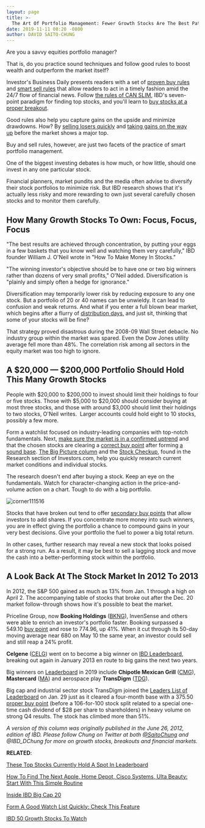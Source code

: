 ```yaml
---
layout: page
title: >-
  The Art Of Portfolio Management: Fewer Growth Stocks Are The Best Path To A Big Return
date: 2019-11-11 08:20 -0800
author: DAVID SAITO-CHUNG
---
```





Are you a savvy equities portfolio manager?


That is, do you practice sound techniques and follow good rules to boost wealth and outperform the market itself?




Investor's Business Daily presents readers with a set of [proven buy rules](https://www.investors.com/ibd-university/how-to-buy/) and [smart sell rules](https://www.investors.com/ibd-university/how-to-sell/) that allow readers to act in a timely fashion amid the 24/7 flow of financial news. Follow [the rules of CAN SLIM](https://www.investors.com/ibd-university/can-slim/), IBD's seven-point paradigm for finding top stocks, and you'll learn to [buy stocks at a proper breakout](https://www.investors.com/how-to-invest/investors-corner/chart-reading-basics-how-a-buy-point-marks-a-time-of-opportunity/).


Good rules also help you capture gains on the upside and minimize drawdowns. How? By [selling losers quickly](https://www.investors.com/how-to-invest/investors-corner/still-the-no-1-rule-for-stock-investors-always-cut-your-losses-short/) and [taking gains on the way up](https://www.investors.com/how-to-invest/investors-corner/how-to-build-long-term-profits-in-stocks-take-many-gains-at-20-25/) before the market shows a major top.


Buy and sell rules, however, are just two facets of the practice of smart portfolio management.


One of the biggest investing debates is how much, or how little, should one invest in any one particular stock.


Financial planners, market pundits and the media often advise to diversify their stock portfolios to minimize risk. But IBD research shows that it's actually less risky and more rewarding to own just several carefully chosen stocks and to monitor them carefully.


How Many Growth Stocks To Own: Focus, Focus, Focus
--------------------------------------------------


"The best results are achieved through concentration, by putting your eggs in a few baskets that you know well and watching them very carefully," IBD founder William J. O'Neil wrote in "How To Make Money In Stocks."


"The winning investor's objective should be to have one or two big winners rather than dozens of very small profits," O'Neil added. Diversification is "plainly and simply often a hedge for ignorance."


Diversification may temporarily lower risk by reducing exposure to any one stock. But a portfolio of 20 or 40 names can be unwieldy. It can lead to confusion and weak returns. And what if you enter a full blown bear market, which begins after a flurry of [distribution days](https://www.investors.com/how-to-invest/investors-corner/how-do-you-spot-a-major-market-top-easy-look-for-heavy-distribution/), and just sit, thinking that some of your stocks will be fine?


That strategy proved disastrous during the 2008-09 Wall Street debacle. No industry group within the market was spared. Even the Dow Jones utility average fell more than 48%. The correlation risk among all sectors in the equity market was too high to ignore.


A \$20,000 — \$200,000 Portfolio Should Hold This Many Growth Stocks
--------------------------------------------------------------------


People with \$20,000 to \$200,000 to invest should limit their holdings to four or five stocks. Those with \$5,000 to \$20,000 should consider buying at most three stocks, and those with around \$3,000 should limit their holdings to two stocks, O'Neil writes.  Larger accounts could hold eight to 10 stocks, possibly a few more.


Form a watchlist focused on industry-leading companies with top-notch fundamentals. Next, [make sure the market is in a confirmed uptrend](https://research.investors.com/markettrend.aspx) and that the chosen stocks are clearing a [correct buy point](https://www.investors.com/how-to-invest/investors-corner/chart-reading-basics-how-a-buy-point-marks-a-time-of-opportunity/) after forming [a sound base](https://www.investors.com/how-to-invest/investors-corner/how-to-trade-stocks-base-stock-charts/). [The Big Picture column](https://www.investors.com/category/market-trend/the-big-picture/) and the [Stock Checkup](http://research.investors.com/stock-checkup/), found in the Research section of Investors.com, help you quickly research current market conditions and individual stocks.


The research doesn't end after buying a stock. Keep an eye on the fundamentals. Watch for character-changing action in the price-and-volume action on a chart. Tough to do with a big portfolio.


![corner111516](https://www.investors.com/wp-content/uploads/2016/11/Corner0626.png)


Stocks that have broken out tend to offer [secondary buy points](https://www.investors.com/how-to-invest/investors-corner/how-to-buy-stocks-why-the-10-week-moving-average-offers-new-entry-points/) that allow investors to add shares. If you concentrate more money into such winners, you are in effect giving the portfolio a chance to compound gains in your very best decisions. Give your portfolio the fuel to power a big total return.


In other cases, further research may reveal a new stock that looks poised for a strong run. As a result, it may be best to sell a lagging stock and move the cash into a better-performing stock within the portfolio.


A Look Back At The Stock Market In 2012 To 2013
-----------------------------------------------


In 2012, the S&P 500 gained as much as 13% from Jan. 1 through a high on April 2. The accompanying table of stocks that broke out after the Dec. 20 market follow-through shows how it's possible to beat the market.


Priceline Group, now **Booking Holdings** ([BKNG](https://research.investors.com/quote.aspx?symbol=BKNG)), InvenSense and others were able to enrich an investor's portfolio faster. Booking surpassed a 549.10 [buy point](https://www.investors.com/how-to-invest/investors-corner/chart-reading-basics-how-a-buy-point-marks-a-time-of-opportunity/) and rose to 774.96, up 41%. When it cut through its 50-day moving average near 680 on May 10 the same year, an investor could sell and still reap a 24% profit.


**Celgene** ([CELG](https://research.investors.com/quote.aspx?symbol=CELG)) went on to become a big winner on [IBD Leaderboard](https://www.investors.com/product/leaderboard/?artProdLink=Leaderboard), breaking out again in January 2013 en route to big gains the next two years.



Big winners on [Leaderboard](https://www.investors.com/product/leaderboard/?artProdLink=Leaderboard) in 2019 include **Chipotle Mexican Grill** ([CMG](https://research.investors.com/quote.aspx?symbol=CMG)), **Mastercard** ([MA](https://research.investors.com/quote.aspx?symbol=MA)) and aerospace play **TransDigm** ([TDG](https://research.investors.com/quote.aspx?symbol=TDG)).


Big cap and industrial sector stock TransDigm joined the [Leaders List of Leaderboard](https://leaderboard.investors.com/#/leaders/leadersnearabuypoint) on Jan. 29 just as it cleared a four-month base with a 375.50 [proper buy point](https://www.investors.com/how-to-invest/investors-corner/chart-reading-basics-how-a-buy-point-marks-a-time-of-opportunity/) (before a 106-for-100 stock split related to a special one-time cash dividend of \$28 per share to shareholders) in heavy volume on strong Q4 results. The stock has climbed more than 51%.


*A version of this column was originally published in the June 26, 2012, edition of IBD. Please follow Chung on Twitter at both [@SaitoChung](https://twitter.com/SaitoChung) and @IBD\_DChung for more on growth stocks, breakouts and financial markets.*


**RELATED**:


[These Top Stocks Currently Hold A Spot In Leaderboard](https://www.investors.com/product/leaderboard/?artProdLink=Leaderboard)


[How To Find The Next Apple, Home Depot, Cisco Systems, Ulta Beauty: Start With This Simple Routine](https://www.investors.com/research/how-to-invest-in-the-stock-market-start-with-a-simple-routine/)


[Inside IBD Big Cap 20](https://research.investors.com/stock-lists/big-cap-20/)


[Form A Good Watch List Quickly: Check This Feature](https://www.investors.com/category/stock-lists/stocks-near-a-buy-zone/)


[IBD 50 Growth Stocks To Watch](https://www.investors.com/research/ibd-50-growth-stocks-to-watch/)




